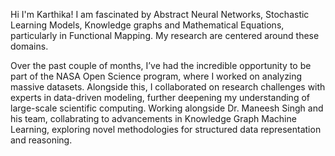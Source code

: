 Hi I'm Karthika!
I am fascinated by Abstract Neural Networks, Stochastic Learning Models, Knowledge graphs and Mathematical Equations, particularly in Functional Mapping. My research are centered around these domains.

Over the past couple of months, I’ve had the incredible opportunity to be part of the NASA Open Science program, where I worked on analyzing massive datasets. Alongside this, I collaborated on research challenges with experts in data-driven modeling, further deepening my understanding of large-scale scientific computing. Working alongside Dr. Maneesh Singh and his team, collabrating to advancements in Knowledge Graph Machine Learning, exploring novel methodologies for structured data representation and reasoning.







<!-- Contribution Graph -->







